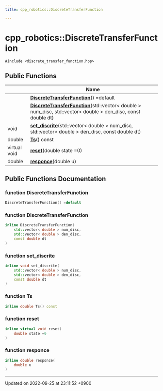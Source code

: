 ```yaml
---
title: cpp_robotics::DiscreteTransferFunction

---
```


# cpp_robotics::DiscreteTransferFunction






`#include <discrete_transfer_function.hpp>`

## Public Functions

|                | Name           |
| -------------- | -------------- |
| | **[DiscreteTransferFunction](/cpp_robotics_core/doxybook/Classes/classcpp__robotics_1_1DiscreteTransferFunction/#function-discretetransferfunction)**() =default |
| | **[DiscreteTransferFunction](/cpp_robotics_core/doxybook/Classes/classcpp__robotics_1_1DiscreteTransferFunction/#function-discretetransferfunction)**(std::vector< double > num_disc, std::vector< double > den_disc, const double dt) |
| void | **[set_discrite](/cpp_robotics_core/doxybook/Classes/classcpp__robotics_1_1DiscreteTransferFunction/#function-set-discrite)**(std::vector< double > num_disc, std::vector< double > den_disc, const double dt) |
| double | **[Ts](/cpp_robotics_core/doxybook/Classes/classcpp__robotics_1_1DiscreteTransferFunction/#function-ts)**() const |
| virtual void | **[reset](/cpp_robotics_core/doxybook/Classes/classcpp__robotics_1_1DiscreteTransferFunction/#function-reset)**(double state =0) |
| double | **[responce](/cpp_robotics_core/doxybook/Classes/classcpp__robotics_1_1DiscreteTransferFunction/#function-responce)**(double u) |

## Public Functions Documentation

### function DiscreteTransferFunction

```cpp
DiscreteTransferFunction() =default
```


### function DiscreteTransferFunction

```cpp
inline DiscreteTransferFunction(
    std::vector< double > num_disc,
    std::vector< double > den_disc,
    const double dt
)
```


### function set_discrite

```cpp
inline void set_discrite(
    std::vector< double > num_disc,
    std::vector< double > den_disc,
    const double dt
)
```


### function Ts

```cpp
inline double Ts() const
```


### function reset

```cpp
inline virtual void reset(
    double state =0
)
```


### function responce

```cpp
inline double responce(
    double u
)
```


-------------------------------

Updated on 2022-09-25 at 23:11:52 +0900